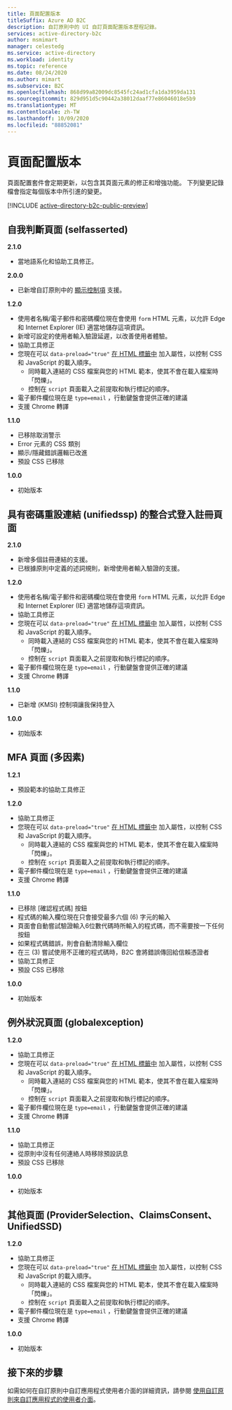 ```yaml
---
title: 頁面配置版本
titleSuffix: Azure AD B2C
description: 自訂原則中的 UI 自訂頁面配置版本歷程記錄。
services: active-directory-b2c
author: msmimart
manager: celestedg
ms.service: active-directory
ms.workload: identity
ms.topic: reference
ms.date: 08/24/2020
ms.author: mimart
ms.subservice: B2C
ms.openlocfilehash: 868d99a82009dc8545fc24ad1cfa1da3959da131
ms.sourcegitcommit: 829d951d5c90442a38012daaf77e86046018e5b9
ms.translationtype: MT
ms.contentlocale: zh-TW
ms.lasthandoff: 10/09/2020
ms.locfileid: "88852081"
---
```

# <a name="page-layout-versions"></a>頁面配置版本

頁面配置套件會定期更新，以包含其頁面元素的修正和增強功能。 下列變更記錄檔會指定每個版本中所引進的變更。

[!INCLUDE [active-directory-b2c-public-preview](../../includes/active-directory-b2c-public-preview.md)]

## <a name="self-asserted-page-selfasserted"></a>自我判斷頁面 (selfasserted) 

**2.1.0**

- 當地語系化和協助工具修正。

**2.0.0**

- 已新增自訂原則中的 [顯示控制項](display-controls.md) 支援。

**1.2.0**

- 使用者名稱/電子郵件和密碼欄位現在會使用 `form` HTML 元素，以允許 Edge 和 Internet Explorer (IE) 適當地儲存這項資訊。
- 新增可設定的使用者輸入驗證延遲，以改善使用者體驗。
-  協助工具修正
- 您現在可以 `data-preload="true"` [在 HTML 標籤中](custom-policy-ui-customization.md#guidelines-for-using-custom-page-content) 加入屬性，以控制 CSS 和 JavaScript 的載入順序。
  - 同時載入連結的 CSS 檔案與您的 HTML 範本，使其不會在載入檔案時「閃爍」。
  - 控制在 `script` 頁面載入之前提取和執行標記的順序。
- 電子郵件欄位現在是 `type=email` ，行動鍵盤會提供正確的建議
- 支援 Chrome 轉譯

**1.1.0**

- 已移除取消警示
- Error 元素的 CSS 類別
- 顯示/隱藏錯誤邏輯已改進
- 預設 CSS 已移除

**1.0.0**

- 初始版本

## <a name="unified-sign-in-sign-up-page-with-password-reset-link-unifiedssp"></a>具有密碼重設連結 (unifiedssp) 的整合式登入註冊頁面

**2.1.0**

- 新增多個註冊連結的支援。
- 已根據原則中定義的述詞規則，新增使用者輸入驗證的支援。

**1.2.0**

- 使用者名稱/電子郵件和密碼欄位現在會使用 `form` HTML 元素，以允許 Edge 和 Internet Explorer (IE) 適當地儲存這項資訊。
-  協助工具修正
- 您現在可以 `data-preload="true"` [在 HTML 標籤中](custom-policy-ui-customization.md#guidelines-for-using-custom-page-content) 加入屬性，以控制 CSS 和 JavaScript 的載入順序。
  - 同時載入連結的 CSS 檔案與您的 HTML 範本，使其不會在載入檔案時「閃爍」。
  - 控制在 `script` 頁面載入之前提取和執行標記的順序。
- 電子郵件欄位現在是 `type=email` ，行動鍵盤會提供正確的建議
- 支援 Chrome 轉譯

**1.1.0**

- 已新增 (KMSI) 控制項讓我保持登入

**1.0.0**

- 初始版本

## <a name="mfa-page-multifactor"></a>MFA 頁面 (多因素) 

**1.2.1**

- 預設範本的協助工具修正

**1.2.0**

-  協助工具修正
- 您現在可以 `data-preload="true"` [在 HTML 標籤中](custom-policy-ui-customization.md#guidelines-for-using-custom-page-content) 加入屬性，以控制 CSS 和 JavaScript 的載入順序。
  - 同時載入連結的 CSS 檔案與您的 HTML 範本，使其不會在載入檔案時「閃爍」。
  - 控制在 `script` 頁面載入之前提取和執行標記的順序。
- 電子郵件欄位現在是 `type=email` ，行動鍵盤會提供正確的建議
- 支援 Chrome 轉譯

**1.1.0**

- 已移除 [確認程式碼] 按鈕
- 程式碼的輸入欄位現在只會接受最多六個 (6) 字元的輸入
- 頁面會自動嘗試驗證輸入6位數代碼時所輸入的程式碼，而不需要按一下任何按鈕
- 如果程式碼錯誤，則會自動清除輸入欄位
- 在三 (3) 嘗試使用不正確的程式碼時，B2C 會將錯誤傳回給信賴憑證者
-  協助工具修正
- 預設 CSS 已移除

**1.0.0**

- 初始版本

## <a name="exception-page-globalexception"></a>例外狀況頁面 (globalexception) 

**1.2.0**

-  協助工具修正
- 您現在可以 `data-preload="true"` [在 HTML 標籤中](custom-policy-ui-customization.md#guidelines-for-using-custom-page-content) 加入屬性，以控制 CSS 和 JavaScript 的載入順序。
  - 同時載入連結的 CSS 檔案與您的 HTML 範本，使其不會在載入檔案時「閃爍」。
  - 控制在 `script` 頁面載入之前提取和執行標記的順序。
- 電子郵件欄位現在是 `type=email` ，行動鍵盤會提供正確的建議
- 支援 Chrome 轉譯

**1.1.0**

- 協助工具修正
- 從原則中沒有任何連絡人時移除預設訊息
- 預設 CSS 已移除

**1.0.0**

- 初始版本

## <a name="other-pages-providerselection-claimsconsent-unifiedssd"></a>其他頁面 (ProviderSelection、ClaimsConsent、UnifiedSSD) 

**1.2.0**

-  協助工具修正
- 您現在可以 `data-preload="true"` [在 HTML 標籤中](custom-policy-ui-customization.md#guidelines-for-using-custom-page-content) 加入屬性，以控制 CSS 和 JavaScript 的載入順序。
  - 同時載入連結的 CSS 檔案與您的 HTML 範本，使其不會在載入檔案時「閃爍」。
  - 控制在 `script` 頁面載入之前提取和執行標記的順序。
- 電子郵件欄位現在是 `type=email` ，行動鍵盤會提供正確的建議
- 支援 Chrome 轉譯

**1.0.0**

- 初始版本

## <a name="next-steps"></a>接下來的步驟

如需如何在自訂原則中自訂應用程式使用者介面的詳細資訊，請參閱 [使用自訂原則來自訂應用程式的使用者介面](custom-policy-ui-customization.md)。
